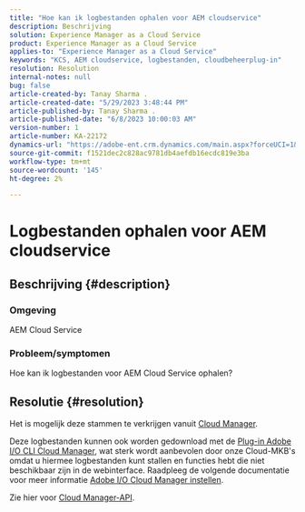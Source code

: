 ```yaml
---
title: "Hoe kan ik logbestanden ophalen voor AEM cloudservice"
description: Beschrijving
solution: Experience Manager as a Cloud Service
product: Experience Manager as a Cloud Service
applies-to: "Experience Manager as a Cloud Service"
keywords: "KCS, AEM cloudservice, logbestanden, cloudbeheerplug-in"
resolution: Resolution
internal-notes: null
bug: false
article-created-by: Tanay Sharma .
article-created-date: "5/29/2023 3:48:44 PM"
article-published-by: Tanay Sharma .
article-published-date: "6/8/2023 10:00:03 AM"
version-number: 1
article-number: KA-22172
dynamics-url: "https://adobe-ent.crm.dynamics.com/main.aspx?forceUCI=1&pagetype=entityrecord&etn=knowledgearticle&id=7a075947-38fe-ed11-8f6e-6045bd006b3d"
source-git-commit: f1521dec2c828ac9781db4aefdb16ecdc819e3ba
workflow-type: tm+mt
source-wordcount: '145'
ht-degree: 2%

---
```


# Logbestanden ophalen voor AEM cloudservice

## Beschrijving {#description}


### <b>Omgeving</b>

AEM Cloud Service



### <b>Probleem/symptomen</b>

Hoe kan ik logbestanden voor AEM Cloud Service ophalen?




## Resolutie {#resolution}


Het is mogelijk deze stammen te verkrijgen vanuit [Cloud Manager](https://experienceleague.adobe.com/docs/experience-manager-cloud-service/content/implementing/using-cloud-manager/manage-logs.html?lang=en).

Deze logbestanden kunnen ook worden gedownload met de [Plug-in Adobe I/O CLI Cloud Manager](https://github.com/adobe/aio-cli-plugin-cloudmanager), wat sterk wordt aanbevolen door onze Cloud-MKB&#39;s omdat u hiermee logbestanden kunt stallen en functies hebt die niet beschikbaar zijn in de webinterface. Raadpleeg de volgende documentatie voor meer informatie [Adobe I/O Cloud Manager instellen](https://experienceleaguecommunities.adobe.com/t5/adobe-experience-manager/setting-up-adobe-i-o-cli-for-cloud-manager-aem-community-blog/m-p/380156).

Zie hier voor [Cloud Manager-API](https://developer.adobe.com/experience-cloud/cloud-manager/reference/api/#operation/getEnvironmentLogs).
